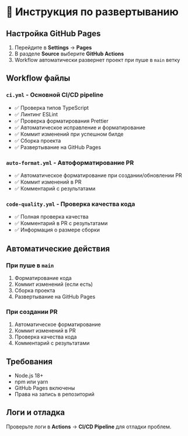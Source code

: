 # 🚀 Инструкция по развертыванию

## Настройка GitHub Pages

1. Перейдите в **Settings** → **Pages**
2. В разделе **Source** выберите **GitHub Actions**
3. Workflow автоматически развернет проект при пуше в `main` ветку

## Workflow файлы

### `ci.yml` - Основной CI/CD pipeline

- ✅ Проверка типов TypeScript
- ✅ Линтинг ESLint
- ✅ Проверка форматирования Prettier
- ✅ Автоматическое исправление и форматирование
- ✅ Коммит изменений при успешном билде
- ✅ Сборка проекта
- ✅ Развертывание на GitHub Pages

### `auto-format.yml` - Автоформатирование PR

- ✅ Автоматическое форматирование при создании/обновлении PR
- ✅ Коммит изменений в PR
- ✅ Комментарий с результатами

### `code-quality.yml` - Проверка качества кода

- ✅ Полная проверка качества
- ✅ Комментарий в PR с результатами
- ✅ Информация о размере сборки

## Автоматические действия

### При пуше в `main`

1. Форматирование кода
2. Коммит изменений (если есть)
3. Сборка проекта
4. Развертывание на GitHub Pages

### При создании PR

1. Автоматическое форматирование
2. Коммит изменений в PR
3. Проверка качества кода
4. Комментарий с результатами

## Требования

- Node.js 18+
- npm или yarn
- GitHub Pages включены
- Права на запись в репозиторий

## Логи и отладка

Проверьте логи в **Actions** → **CI/CD Pipeline** для отладки проблем.
